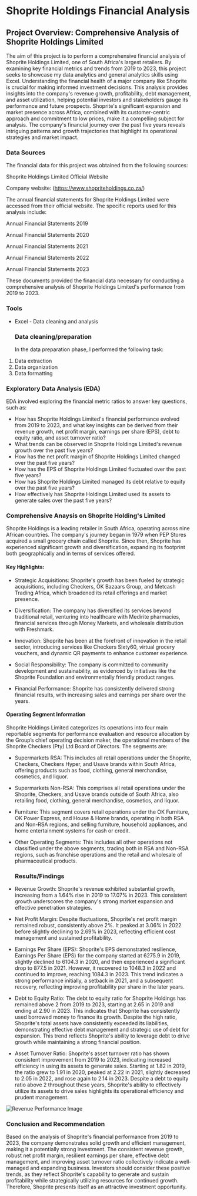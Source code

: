 # Shoprite Holdings Financial Analysis

## Project Overview: Comprehensive Analysis of Shoprite Holdings Limited

The aim of this project is to perform a comprehensive financial analysis of Shoprite Holdings Limited, one of South Africa's largest retailers. By examining key financial metrics and trends from 2019 to 2023, this project seeks to showcase my data analytics and general analytics skills using Excel.
Understanding the financial health of a major company like Shoprite is crucial for making informed investment decisions. This analysis provides insights into the company's revenue growth, profitability, debt management, and asset utilization, helping potential investors and stakeholders gauge its performance and future prospects.
Shoprite's significant expansion and market presence across Africa, combined with its customer-centric approach and commitment to low prices, make it a compelling subject for analysis. The company's financial journey over the past five years reveals intriguing patterns and growth trajectories that highlight its operational strategies and market impact.

### Data Sources
The financial data for this project was obtained from the following sources:

Shoprite Holdings Limited Official Website

Company website: (https://www.shopriteholdings.co.za/)


The annual financial statements for Shoprite Holdings Limited were accessed from their official website. The specific reports used for this analysis include:

Annual Financial Statements 2019 

Annual Financial Statements 2020

Annual Financial Statements 2021

Annual Financial Statements 2022

Annual Financial Statements 2023

These documents provided the financial data necessary for conducting a comprehensive analysis of Shoprite Holdings Limited's performance from 2019 to 2023.


### Tools
- Excel - Data cleaning and analysis


  ### Data cleaning/preparation
  In the data preparation phase, I performed the following task:
1. Data extraction
2. Data organization
3. Data formatting

### Exploratory Data Analysis (EDA)
EDA involved exploring the financial metric ratios to answer key questions, such as:

- How has Shoprite Holdings Limited's financial performance evolved from 2019 to 2023, and what key insights can be derived from their revenue growth, net profit margin, earnings per share (EPS), debt to equity ratio, and asset turnover ratio?
- What trends can be observed in Shoprite Holdings Limited's revenue growth over the past five years?
- How has the net profit margin of Shoprite Holdings Limited changed over the past five years?
- How has the EPS of Shoprite Holdings Limited fluctuated over the past five years?
- How has Shoprite Holdings Limited managed its debt relative to equity over the past five years?
- How effectively has Shoprite Holdings Limited used its assets to generate sales over the past five years?

### Comprehensive Anaysis on Shoprite Holding's Limited
Shoprite Holdings is a leading retailer in South Africa, operating across nine African countries. The company's journey began in 1979 when PEP Stores acquired a small grocery chain called Shoprite. Since then, Shoprite has experienced significant growth and diversification, expanding its footprint both geographically and in terms of services offered.

#### Key Highlights:
- Strategic Acquisitions: Shoprite's growth has been fueled by strategic acquisitions, including Checkers, OK Bazaars Group, and Metcash Trading Africa, which broadened its retail offerings and market presence.
  
- Diversification: The company has diversified its services beyond traditional retail, venturing into healthcare with Medirite pharmacies, financial services through Money Markets, and wholesale distribution with Freshmark.
  
- Innovation: Shoprite has been at the forefront of innovation in the retail sector, introducing services like Checkers Sixty60, virtual grocery vouchers, and dynamic QR payments to enhance customer experience.
  
- Social Responsibility: The company is committed to community development and sustainability, as evidenced by initiatives like the Shoprite Foundation and environmentally friendly product ranges.

- Financial Performance: Shoprite has consistently delivered strong financial results, with increasing sales and earnings per share over the years.


#### Operating Segment Information
Shoprite Holdings Limited categorizes its operations into four main reportable segments for performance evaluation and resource allocation by the Group’s chief operating decision maker, the operational members of the Shoprite Checkers (Pty) Ltd Board of Directors. The segments are:

- Supermarkets RSA: This includes all retail operations under the Shoprite, Checkers, Checkers Hyper, and Usave brands within South Africa, offering products such as food, clothing, general merchandise, cosmetics, and liquor.

- Supermarkets Non-RSA: This comprises all retail operations under the Shoprite, Checkers, and Usave brands outside of South Africa, also retailing food, clothing, general merchandise, cosmetics, and liquor.
  
- Furniture: This segment covers retail operations under the OK Furniture, OK Power Express, and House & Home brands, operating in both RSA and Non-RSA regions, and selling furniture, household appliances, and home entertainment systems for cash or credit.
  
- Other Operating Segments: This includes all other operations not classified under the above segments, trading both in RSA and Non-RSA regions, such as franchise operations and the retail and wholesale of pharmaceutical products.

  
   ### Results/Findings

- Revenue Growth: Shoprite's revenue exhibited substantial growth, increasing from a 1.64% rise in 2019 to 17.07% in 2023. This consistent growth underscores the company's strong market expansion and effective penetration strategies.

- Net Profit Margin: Despite fluctuations, Shoprite's net profit margin remained robust, consistently above 2%. It peaked at 3.06% in 2022 before slightly declining to 2.69% in 2023, reflecting efficient cost management and sustained profitability.

- Earnings Per Share (EPS): Shoprite's EPS demonstrated resilience, Earnings Per Share (EPS) for the company started at 6275.9 in 2019, slightly declined to 6104.3 in 2020, and then experienced a significant drop to 877.5 in 2021. However, it recovered to 1048.3 in 2022 and continued to improve, reaching 1084.3 in 2023. This trend indicates a strong performance initially, a setback in 2021, and a subsequent recovery, reflecting improving profitability per share in the later years.

- Debt to Equity Ratio: The debt to equity ratio for Shoprite Holdings has remained above 2 from 2019 to 2023, starting at 2.65 in 2019 and ending at 2.90 in 2023. This indicates that Shoprite has consistently used borrowed money to finance its growth. Despite the high ratio, Shoprite's total assets have consistently exceeded its liabilities, demonstrating effective debt management and strategic use of debt for expansion. This trend reflects Shoprite's ability to leverage debt to drive growth while maintaining a strong financial position.

- Asset Turnover Ratio: Shoprite's asset turnover ratio has shown consistent improvement from 2019 to 2023, indicating increased efficiency in using its assets to generate sales. Starting at 1.82 in 2019, the ratio grew to 1.91 in 2020, peaked at 2.22 in 2021, slightly decreased to 2.05 in 2022, and rose again to 2.14 in 2023. Despite a debt to equity ratio above 2 throughout these years, Shoprite's ability to effectively utilize its assets to drive sales highlights its operational efficiency and prudent management.



![Revenue Performance Image](https://github.com/user-attachments/assets/35a9029d-6df3-40ad-bc5f-0a083ce4a772)


### Conclusion and Recommendation 
Based on the analysis of Shoprite's financial performance from 2019 to 2023, the company demonstrates solid growth and efficient management, making it a potentially strong investment. The consistent revenue growth, robust net profit margin, resilient earnings per share, effective debt management, and improving asset turnover ratio collectively indicate a well-managed and expanding business. Investors should consider these positive trends, as they reflect Shoprite's capability to generate and sustain profitability while strategically utilizing resources for continued growth. Therefore, Shoprite presents itself as an attractive investment opportunity.
